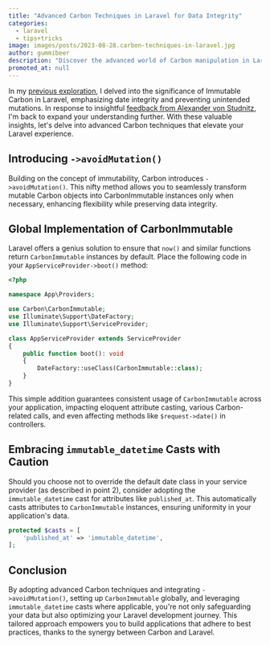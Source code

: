 ```yaml
---
title: "Advanced Carbon Techniques in Laravel for Data Integrity"
categories:
  - laravel
  - tips+tricks
image: images/posts/2023-08-28.carbon-techniques-in-laravel.jpg
author: gummibeer
description: "Discover the advanced world of Carbon manipulation in Laravel. Building upon the foundation of Immutable Carbon, this article dives into expert techniques recommended by Alexander von Studnitz."
promoted_at: null
---
```


In my [previous exploration](/blog/2023/preserving-date-integrity/), I delved into the significance of Immutable Carbon in Laravel, emphasizing date integrity and preventing unintended mutations.
In response to insightful [feedback from Alexander von Studnitz](https://twitter.com/jvstudnitz/status/1689309097714225153), I'm back to expand your understanding further.
With these valuable insights, let's delve into advanced Carbon techniques that elevate your Laravel experience.

## Introducing `->avoidMutation()`

Building on the concept of immutability, Carbon introduces `->avoidMutation()`.
This nifty method allows you to seamlessly transform mutable Carbon objects into CarbonImmutable instances only when necessary, enhancing flexibility while preserving data integrity.

## Global Implementation of CarbonImmutable

Laravel offers a genius solution to ensure that `now()` and similar functions return `CarbonImmutable` instances by default. 
Place the following code in your `AppServiceProvider->boot()` method:

```php
<?php

namespace App\Providers;

use Carbon\CarbonImmutable;
use Illuminate\Support\DateFactory;
use Illuminate\Support\ServiceProvider;

class AppServiceProvider extends ServiceProvider
{
    public function boot(): void
    {
        DateFactory::useClass(CarbonImmutable::class);
    }
}
```

This simple addition guarantees consistent usage of `CarbonImmutable` across your application, impacting eloquent attribute casting, various Carbon-related calls, and even affecting methods like `$request->date()` in controllers.

## Embracing `immutable_datetime` Casts with Caution

Should you choose not to override the default date class in your service provider (as described in point 2), consider adopting the `immutable_datetime` cast for attributes like `published_at`. 
This automatically casts attributes to `CarbonImmutable` instances, ensuring uniformity in your application's data.

```php
protected $casts = [
    'published_at' => 'immutable_datetime',
];
```

## Conclusion
By adopting advanced Carbon techniques and integrating `->avoidMutation()`, setting up `CarbonImmutable` globally, and leveraging `immutable_datetime` casts where applicable, you're not only safeguarding your data but also optimizing your Laravel development journey. 
This tailored approach empowers you to build applications that adhere to best practices, thanks to the synergy between Carbon and Laravel.
